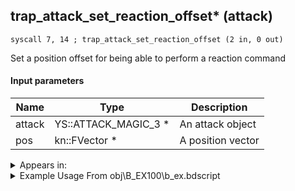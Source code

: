## trap_attack_set_reaction_offset* (attack)

`syscall 7, 14 ; trap_attack_set_reaction_offset (2 in, 0 out)`

Set a position offset for being able to perform a reaction command

#### Input parameters
| Name | Type | Description
|------|------|------------
| attack   | YS::ATTACK_MAGIC_3 *   | An attack object
| pos   | kn::FVector *   | A position vector




<details>
	<summary>Appears in:</summary>
| filename | Entity (obj)
|----------|-------------
| obj\B_EX100\b_ex.bdscript       | ((B) Twilight Thorn)          
| obj\B_EX170_LAST\b_ex.bdscript       | ((B) Xemnas (Final))          
| obj\B_EX170_LAST_LV99\b_ex.bdscript       | ((B99) Xemnas (Final) (Limit Cut The World of Nothing)?)          
| obj\N_TR010_BTL\n_tr.bdscript       | ((N) Sark (BTL) (TR))          

</details>

<details>
	<summary>Example Usage From obj\B_EX100\b_ex.bdscript</summary>
```plaintext
L1882:
 pushFromFSp 4
 pushFromPSpVal 96
 pushImmf -100
 syscall 0, 36 ; trap_vector_mul (2 in, 1 out)
 memcpyToSp 16, 32
 pushFromPSp 32
 syscall 0, 4 ; trap_vector_add (2 in, 1 out)
 memcpyToSp 16, 48
 pushFromPSp 48
 memcpyToSp 16, 16
 pushFromFSpVal 68
 pushImm 0
 sub 
 neqz 
 jz L1939
 pushFromFSpVal 68
 pushFromPSp 16
 syscall 2, 12 ; trap_attack_set_pos (2 in, 0 out)
 pushFromFSpVal 68
 pushFromPSpVal 96
 pushImmf 850
 syscall 0, 36 ; trap_vector_mul (2 in, 1 out)
 memcpyToSp 16, 32
 pushFromPSp 32
 syscall 7, 14 ; trap_attack_set_reaction_offset (2 in, 0 out)
 jmp L1939
```
</details>

